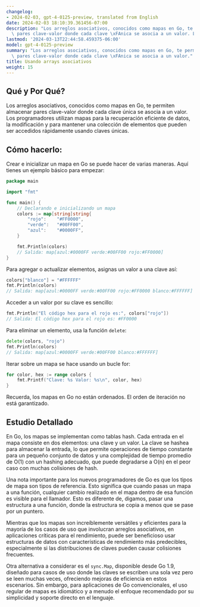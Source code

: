 ```yaml
---
changelog:
- 2024-02-03, gpt-4-0125-preview, translated from English
date: 2024-02-03 18:10:39.361456-07:00
description: "Los arreglos asociativos, conocidos como mapas en Go, te permiten almacenar\
  \ pares clave-valor donde cada clave \xFAnica se asocia a un valor. Los\u2026"
lastmod: '2024-03-13T22:44:58.459375-06:00'
model: gpt-4-0125-preview
summary: "Los arreglos asociativos, conocidos como mapas en Go, te permiten almacenar\
  \ pares clave-valor donde cada clave \xFAnica se asocia a un valor."
title: Usando arrays asociativos
weight: 15
---
```


## Qué y Por Qué?

Los arreglos asociativos, conocidos como mapas en Go, te permiten almacenar pares clave-valor donde cada clave única se asocia a un valor. Los programadores utilizan mapas para la recuperación eficiente de datos, la modificación y para mantener una colección de elementos que pueden ser accedidos rápidamente usando claves únicas.

## Cómo hacerlo:

Crear e inicializar un mapa en Go se puede hacer de varias maneras. Aquí tienes un ejemplo básico para empezar:

```go
package main

import "fmt"

func main() {
    // Declarando e inicializando un mapa
    colors := map[string]string{
        "rojo":    "#FF0000",
        "verde":   "#00FF00",
        "azul":    "#0000FF",
    }

    fmt.Println(colors)
    // Salida: map[azul:#0000FF verde:#00FF00 rojo:#FF0000]
}
```

Para agregar o actualizar elementos, asignas un valor a una clave así:

```go
colors["blanco"] = "#FFFFFF"
fmt.Println(colors)
// Salida: map[azul:#0000FF verde:#00FF00 rojo:#FF0000 blanco:#FFFFFF]
```

Acceder a un valor por su clave es sencillo:

```go
fmt.Println("El código hex para el rojo es:", colors["rojo"])
// Salida: El código hex para el rojo es: #FF0000
```

Para eliminar un elemento, usa la función `delete`:

```go
delete(colors, "rojo")
fmt.Println(colors)
// Salida: map[azul:#0000FF verde:#00FF00 blanco:#FFFFFF]
```

Iterar sobre un mapa se hace usando un bucle for:

```go
for color, hex := range colors {
    fmt.Printf("Clave: %s Valor: %s\n", color, hex)
}
```

Recuerda, los mapas en Go no están ordenados. El orden de iteración no está garantizado.

## Estudio Detallado

En Go, los mapas se implementan como tablas hash. Cada entrada en el mapa consiste en dos elementos: una clave y un valor. La clave se hashea para almacenar la entrada, lo que permite operaciones de tiempo constante para un pequeño conjunto de datos y una complejidad de tiempo promedio de O(1) con un hashing adecuado, que puede degradarse a O(n) en el peor caso con muchas colisiones de hash.

Una nota importante para los nuevos programadores de Go es que los tipos de mapa son tipos de referencia. Esto significa que cuando pasas un mapa a una función, cualquier cambio realizado en el mapa dentro de esa función es visible para el llamador. Esto es diferente de, digamos, pasar una estructura a una función, donde la estructura se copia a menos que se pase por un puntero.

Mientras que los mapas son increíblemente versátiles y eficientes para la mayoría de los casos de uso que involucran arreglos asociativos, en aplicaciones críticas para el rendimiento, puede ser beneficioso usar estructuras de datos con características de rendimiento más predecibles, especialmente si las distribuciones de claves pueden causar colisiones frecuentes.

Otra alternativa a considerar es el `sync.Map`, disponible desde Go 1.9, diseñado para casos de uso donde las claves se escriben una sola vez pero se leen muchas veces, ofreciendo mejoras de eficiencia en estos escenarios. Sin embargo, para aplicaciones de Go convencionales, el uso regular de mapas es idiomático y a menudo el enfoque recomendado por su simplicidad y soporte directo en el lenguaje.
